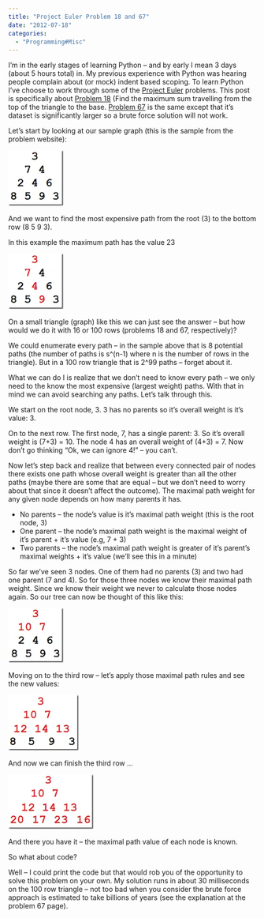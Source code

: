 ```yaml
---
title: "Project Euler Problem 18 and 67"
date: "2012-07-18"
categories: 
  - "Programming#Misc"
---
```


I’m in the early stages of learning Python – and by early I mean 3 days (about 5 hours total) in. My previous experience with Python was hearing people complain about (or mock) indent based scoping. To learn Python I’ve choose to work through some of the [Project Euler](http://projecteuler.net) problems. This post is specifically about [Problem 18](http://projecteuler.net) (Find the maximum sum travelling from the top of the triangle to the base. [Problem 67](http://projecteuler.net/problem=67) is the same except that it’s dataset is significantly larger so a brute force solution will not work.

Let’s start by looking at our sample graph (this is the sample from the problem website):

![tree1](/images/archive/tree1_thumb.webp "tree1")

And we want to find the most expensive path from the root (3) to the bottom row (8 5 9 3).

In this example the maximum path has the value 23

![tree2](/images/archive/tree2_thumb.webp "tree2")

On a small triangle (graph) like this we can just see the answer – but how would we do it with 16 or 100 rows (problems 18 and 67, respectively)?

We could enumerate every path – in the sample above that is 8 potential paths (the number of paths is s^(n-1) where n is the number of rows in the triangle). But in a 100 row triangle that is 2^99 paths – forget about it.

What we can do I is realize that we don’t need to know every path – we only need to the know the most expensive (largest weight) paths. With that in mind we can avoid searching any paths. Let’s talk through this.

We start on the root node, 3. 3 has no parents so it’s overall weight is it’s value: 3.

On to the next row. The first node, 7, has a single parent: 3. So it’s overall weight is (7+3) = 10. The node 4 has an overall weight of (4+3) = 7. Now don’t go thinking “Ok, we can ignore 4!” – you can’t.

Now let’s step back and realize that between every connected pair of nodes there exists one path whose overall weight is greater than all the other paths (maybe there are some that are equal – but we don’t need to worry about that since it doesn’t affect the outcome). The maximal path weight for any given node depends on how many parents it has.

- No parents – the node’s value is it’s maximal path weight (this is the root node, 3)
- One parent – the node’s maximal path weight is the maximal weight of it’s parent + it’s value (e.g, 7 + 3)
- Two parents – the node’s maximal path weight is greater of it’s parent’s maximal weights + it’s value (we’ll see this in a minute)

So far we’ve seen 3 nodes. One of them had no parents (3) and two had one parent (7 and 4). So for those three nodes we know their maximal path weight. Since we know their weight we never to calculate those nodes again. So our tree can now be thought of this like this:

![tree3](/images/archive/tree3_thumb.webp "tree3")

Moving on to the third row – let’s apply those maximal path rules and see the new values:

![tree4](/images/archive/tree4_thumb.webp "tree4")

And now we can finish the third row …

![tree5](/images/archive/tree5_thumb.webp "tree5")

And there you have it – the maximal path value of each node is known.

So what about code?

Well – I could print the code but that would rob you of the opportunity to solve this problem on your own. My solution runs in about 30 milliseconds on the 100 row triangle – not too bad when you consider the brute force approach is estimated to take billions of years (see the explanation at the problem 67 page).
